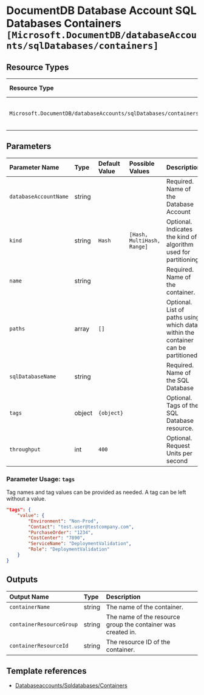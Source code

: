 # DocumentDB Database Account SQL Databases Containers `[Microsoft.DocumentDB/databaseAccounts/sqlDatabases/containers]`

## Resource Types

| Resource Type | API Version |
| :-- | :-- |
| `Microsoft.DocumentDB/databaseAccounts/sqlDatabases/containers` | 2021-07-01-preview |

## Parameters

| Parameter Name | Type | Default Value | Possible Values | Description |
| :-- | :-- | :-- | :-- | :-- |
| `databaseAccountName` | string |  |  | Required. Name of the Database Account |
| `kind` | string | `Hash` | `[Hash, MultiHash, Range]` | Optional. Indicates the kind of algorithm used for partitioning |
| `name` | string |  |  | Required. Name of the container. |
| `paths` | array | `[]` |  | Optional. List of paths using which data within the container can be partitioned |
| `sqlDatabaseName` | string |  |  | Required. Name of the SQL Database  |
| `tags` | object | `{object}` |  | Optional. Tags of the SQL Database resource. |
| `throughput` | int | `400` |  | Optional. Request Units per second |

### Parameter Usage: `tags`

Tag names and tag values can be provided as needed. A tag can be left without a value.

```json
"tags": {
    "value": {
        "Environment": "Non-Prod",
        "Contact": "test.user@testcompany.com",
        "PurchaseOrder": "1234",
        "CostCenter": "7890",
        "ServiceName": "DeploymentValidation",
        "Role": "DeploymentValidation"
    }
}
```

## Outputs

| Output Name | Type | Description |
| :-- | :-- | :-- |
| `containerName` | string | The name of the container. |
| `containerResourceGroup` | string | The name of the resource group the container was created in. |
| `containerResourceId` | string | The resource ID of the container. |

## Template references

- [Databaseaccounts/Sqldatabases/Containers](https://docs.microsoft.com/en-us/azure/templates/Microsoft.DocumentDB/2021-07-01-preview/databaseAccounts/sqlDatabases/containers)

